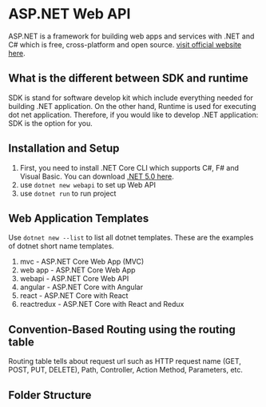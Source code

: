 # ASP.NET Web API

ASP.NET is a framework for building web apps and services with .NET and C# which is free, cross-platform and open source. [visit official website here](https://dotnet.microsoft.com/apps/aspnet).

## What is the different between SDK and runtime

SDK is stand for software develop kit which include everything needed for building .NET application. On the other hand, Runtime is used for executing dot net application. Therefore, if you would like to develop .NET application: SDK is the option for you.

## Installation and Setup

1. First, you need to install .NET Core CLI which supports C#, F# and Visual Basic. You can download [.NET 5.0 here](https://dotnet.microsoft.com/download).
2. use `dotnet new webapi` to set up Web API
3. use `dotnet run` to run project

## Web Application Templates

Use `dotnet new --list` to list all dotnet templates. These are the examples of dotnet short name templates.

1. mvc - ASP.NET Core Web App (MVC)
2. web app - ASP.NET Core Web App
3. webapi - ASP.NET Core Web API
4. angular - ASP.NET Core with Angular
5. react - ASP.NET Core with React
6. reactredux - ASP.NET Core with React and Redux

## Convention-Based Routing using the routing table

Routing table tells about request url such as HTTP request name (GET, POST, PUT, DELETE), Path, Controller, Action Method, Parameters, etc.

## Folder Structure

